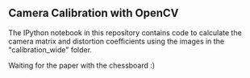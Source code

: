## Camera Calibration with OpenCV

The IPython notebook in this repository contains code to calculate the camera matrix and distortion coefficients using the images in the "calibration_wide" folder.

Waiting for the paper with the chessboard :) 
